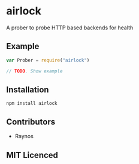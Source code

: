 # airlock

A prober to probe HTTP based backends for health

## Example

```js
var Prober = require("airlock")

// TODO. Show example
```

## Installation

`npm install airlock`

## Contributors

 - Raynos

## MIT Licenced
